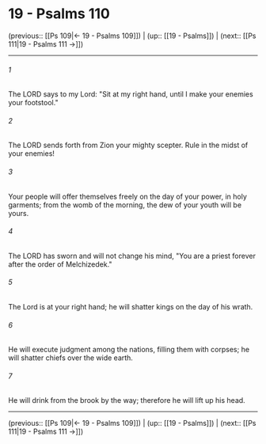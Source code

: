 # 19 - Psalms 110

(previous:: [[Ps 109|← 19 - Psalms 109]]) | (up:: [[19 - Psalms]]) | (next:: [[Ps 111|19 - Psalms 111 →]])

***


###### 1 
The LORD says to my Lord: "Sit at my right hand, until I make your enemies your footstool." 

###### 2 
The LORD sends forth from Zion your mighty scepter. Rule in the midst of your enemies! 

###### 3 
Your people will offer themselves freely on the day of your power, in holy garments; from the womb of the morning, the dew of your youth will be yours. 

###### 4 
The LORD has sworn and will not change his mind, "You are a priest forever after the order of Melchizedek." 

###### 5 
The Lord is at your right hand; he will shatter kings on the day of his wrath. 

###### 6 
He will execute judgment among the nations, filling them with corpses; he will shatter chiefs over the wide earth. 

###### 7 
He will drink from the brook by the way; therefore he will lift up his head.

***

(previous:: [[Ps 109|← 19 - Psalms 109]]) | (up:: [[19 - Psalms]]) | (next:: [[Ps 111|19 - Psalms 111 →]])
